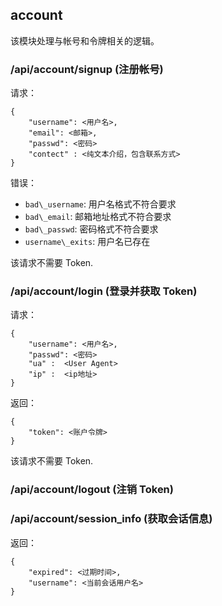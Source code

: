 ## account
该模块处理与帐号和令牌相关的逻辑。

### /api/account/signup (注册帐号)

请求：

    {
        "username": <用户名>,
        "email": <邮箱>, 
        "passwd": <密码>
        "contect" : <纯文本介绍，包含联系方式>
    }

错误：

* `bad\_username`: 用户名格式不符合要求
* `bad\_email`: 邮箱地址格式不符合要求
* `bad\_passwd`: 密码格式不符合要求
* `username\_exits`: 用户名已存在

该请求不需要 Token.

### /api/account/login (登录并获取 Token) 

请求：

    {
        "username": <用户名>,
        "passwd": <密码>
        "ua" :  <User Agent>
        "ip" :  <ip地址>
    }

返回：

    {
        "token": <账户令牌>
    }


该请求不需要 Token.

### /api/account/logout (注销 Token)

### /api/account/session_info (获取会话信息)

返回：

    {
        "expired": <过期时间>, 
        "username": <当前会话用户名>
    }